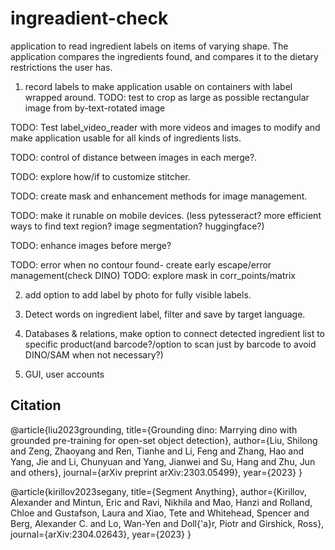 # ingreadient-check
application to read ingredient labels on items of varying shape.
The application compares the ingredients found, and compares it
to the dietary restrictions the user has.

1) record labels to make application usable on containers with label wrapped around.
TODO: test to crop as large as possible rectangular image from by-text-rotated image
 
TODO: Test label_video_reader with more videos and images to modify and make application
      usable for all kinds of ingredients lists.

TODO: control of distance between images in each merge?.

TODO: explore how/if to customize stitcher.

TODO: create mask and enhancement methods for image management.

TODO: make it runable on mobile devices.
      (less pytesseract? more efficient ways to find text region? image segmentation? huggingface?)

TODO: enhance images before merge?

TODO: error when no contour found- create early escape/error management(check DINO)
TODO: explore mask in corr_points/matrix

2) add option to add label by photo for fully visible labels.

3) Detect words on ingredient label, filter and save by target language.

4) Databases & relations, make option to connect detected ingredient list to specific product(and barcode?/option to scan just by barcode to avoid DINO/SAM when not necessary?)

5) GUI, user accounts

## Citation
@article{liu2023grounding,
  title={Grounding dino: Marrying dino with grounded pre-training for open-set object detection},
  author={Liu, Shilong and Zeng, Zhaoyang and Ren, Tianhe and Li, Feng and Zhang, Hao and Yang, Jie and Li, Chunyuan and Yang, Jianwei and Su, Hang and Zhu, Jun and others},
  journal={arXiv preprint arXiv:2303.05499},
  year={2023}
}

@article{kirillov2023segany,
  title={Segment Anything},
  author={Kirillov, Alexander and Mintun, Eric and Ravi, Nikhila and Mao, Hanzi and Rolland, Chloe and Gustafson, Laura and Xiao, Tete and Whitehead, Spencer and Berg, Alexander C. and Lo, Wan-Yen and Doll{\'a}r, Piotr and Girshick, Ross},
  journal={arXiv:2304.02643},
  year={2023}
}
